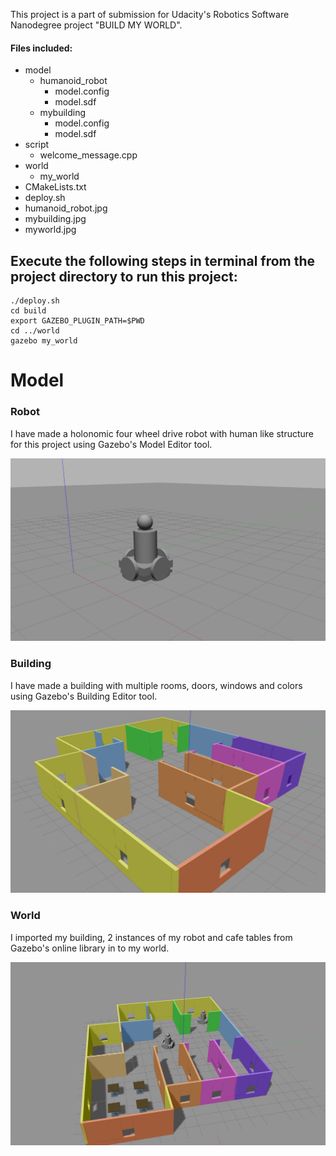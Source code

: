This project is a part of submission for Udacity's Robotics Software Nanodegree project "BUILD MY WORLD".

#### Files included:
- model
    - humanoid_robot
        - model.config
        - model.sdf
    - mybuilding
        - model.config
        - model.sdf
- script
    - welcome_message.cpp
- world
    - my_world
- CMakeLists.txt
- deploy.sh
- humanoid_robot.jpg
- mybuilding.jpg
- myworld.jpg

## Execute the following steps in terminal from the project directory to run this project:
```
./deploy.sh
cd build
export GAZEBO_PLUGIN_PATH=$PWD
cd ../world
gazebo my_world
```
# Model
### Robot
I have made a holonomic four wheel drive robot with human like structure for this project using Gazebo's Model Editor tool.

![My Robot](humanoid_robot.jpg)

### Building
I have made a building with multiple rooms, doors, windows and colors using Gazebo's Building Editor tool. 

![My Building](mybuilding.jpg)

### World
I imported my building, 2 instances of my robot and cafe tables from Gazebo's online library in to my world.

![My World](myworld.jpg)
